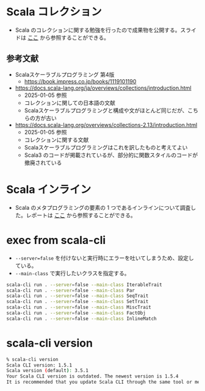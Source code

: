 # Scala コレクション
- Scala のコレクションに関する勉強を行ったので成果物を公開する。スライドは [ここ](./slide/slide.pdf) から参照することができる。

## 参考文献
- Scalaスケーラブルプログラミング 第4版
  - https://book.impress.co.jp/books/1119101190
- https://docs.scala-lang.org/ja/overviews/collections/introduction.html
  - 2025-01-05 参照
  - コレクションに関しての日本語の文献
  - Scalaスケーラブルプログラミングと構成や文がほとんど同じだが、こちらの方が古い
- https://docs.scala-lang.org/overviews/collections-2.13/introduction.html
  - 2025-01-05 参照
  - コレクションに関する文献
  - Scalaスケーラブルプログラミングはこれを訳したものと考えてよい
  - Scala3 のコードが掲載されているが、部分的に関数スタイルのコードが撤廃されている

# Scala インライン
- Scala のメタプログラミングの要素の 1 つであるインラインについて調査した。レポートは [ここ](./report/note.pdf) から参照することができる。

# exec from scala-cli

- `--server=false` を付けないと実行時にエラーを吐いてしまうため、設定している。
- `--main-class` で実行したいクラスを指定する。

```bash
scala-cli run . --server=false --main-class IterableTrait
scala-cli run . --server=false --main-class Par
scala-cli run . --server=false --main-class SeqTrait
scala-cli run . --server=false --main-class SetTrait
scala-cli run . --server=false --main-class MiscTrait
scala-cli run . --server=false --main-class FactObj
scala-cli run . --server=false --main-class InlineMatch
```

# scala-cli version

```bash
% scala-cli version
Scala CLI version: 1.5.1
Scala version (default): 3.5.1
Your Scala CLI version is outdated. The newest version is 1.5.4
It is recommended that you update Scala CLI through the same tool or method you used for its initial installation for avoiding the creation of outdated duplicates.
```